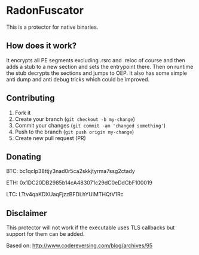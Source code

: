 # RadonFuscator
This is a protector for native binaries.

## How does it work?
It encrypts all PE segments excluding .rsrc and .reloc of course and then adds a stub to a new section and sets the entrypoint there.
Then on runtime the stub decrypts the sections and jumps to OEP. It also has some simple anti dump and anti debug tricks which could be improved.

## Contributing
1. Fork it
2. Create your branch (`git checkout -b my-change`)
3. Commit your changes (`git commit -am 'changed something'`)
4. Push to the branch (`git push origin my-change`)
5. Create new pull request (PR)

## Donating
BTC: bc1qclp38ttjy3nad0r5ca2skkjtyrma7ssg2ctady

ETH: 0x1DC20DB2985b14cA483071c29dC0eDdCbF100019

LTC: LTtv4qaKDXUaqFjzzBFDLhYUiMTHQtV1Rc

## Disclaimer
This protector will not work if the executable uses TLS callbacks but support for them can be added.

Based on: http://www.codereversing.com/blog/archives/95
